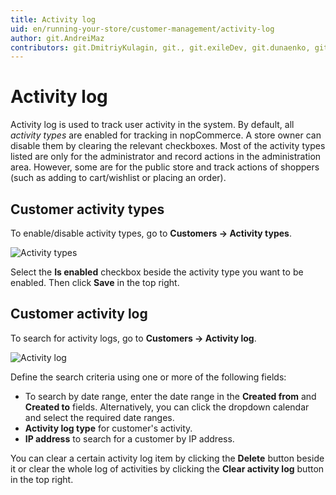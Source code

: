 ```yaml
---
title: Activity log
uid: en/running-your-store/customer-management/activity-log
author: git.AndreiMaz
contributors: git.DmitriyKulagin, git., git.exileDev, git.dunaenko, git.mariannk
---
```


# Activity log

Activity log is used to track user activity in the system. By default, all *activity types* are enabled for tracking in nopCommerce. A store owner can disable them by clearing the relevant checkboxes. Most of the activity types listed are only for the administrator and record actions in the administration area. However, some are for the public store and track actions of shoppers (such as adding to cart/wishlist or placing an order).

## Customer activity types

To enable/disable activity types, go to **Customers → Activity types**.

![Activity types](_static/activity-log/activity-type.png)

Select the **Is enabled** checkbox beside the activity type you want to be enabled. Then click **Save** in the top right.

## Customer activity log

To search for activity logs, go to **Customers → Activity log**.

![Activity log](_static/activity-log/activity-log.jpg)

Define the search criteria using one or more of the following fields:

- To search by date range, enter the date range in the **Created from** and **Created to** fields. Alternatively, you can click the dropdown calendar and select the required date ranges.
- **Activity log type** for customer's activity.
- **IP address** to search for a customer by IP address.

You can clear a certain activity log item by clicking the **Delete** button beside it or clear the whole log of activities by clicking the **Clear activity log** button in the top right.

